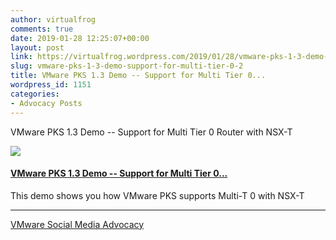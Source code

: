 ```yaml
---
author: virtualfrog
comments: true
date: 2019-01-28 12:25:07+00:00
layout: post
link: https://virtualfrog.wordpress.com/2019/01/28/vmware-pks-1-3-demo-support-for-multi-tier-0-2/
slug: vmware-pks-1-3-demo-support-for-multi-tier-0-2
title: VMware PKS 1.3 Demo -- Support for Multi Tier 0...
wordpress_id: 1151
categories:
- Advocacy Posts
---
```


VMware PKS 1.3 Demo -- Support for Multi Tier 0 Router with NSX-T

[![](https://d3utlhu53nfcwz.cloudfront.net/171901/cdnImage/article/e94a4a5a-b25f-4165-a565-fe04a57171a8/?size=Box320)](http://bit.ly/2B6iurS)

#### [VMware PKS 1.3 Demo -- Support for Multi Tier 0...](http://bit.ly/2B6iurS)

This demo shows you how VMware PKS supports Multi-T 0 with NSX-T

* * *

[VMware Social Media Advocacy](http://advocacy.vmware.com)
